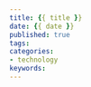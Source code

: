 ```yaml
---
title: {{ title }}
date: {{ date }}
published: true
tags: 
categories: 
- technology
keywords:
---
```

